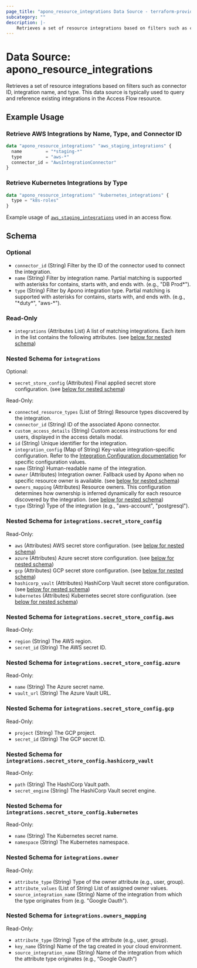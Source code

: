 ```yaml
---
page_title: "apono_resource_integrations Data Source - terraform-provider-apono"
subcategory: ""
description: |-
    Retrieves a set of resource integrations based on filters such as connector ID, integration name, and type. This data source is typically used to query and reference existing integrations in the Access Flow resource.
---
```


# Data Source: apono_resource_integrations

Retrieves a set of resource integrations based on filters such as connector ID, integration name, and type. This data source is typically used to query and reference existing integrations in the Access Flow resource.

## Example Usage

### Retrieve AWS Integrations by Name, Type, and Connector ID

```terraform
data "apono_resource_integrations" "aws_staging_integrations" {
  name         = "*staging-*"
  type         = "aws-*"
  connector_id = "AwsIntegrationConnector"
}
```

### Retrieve Kubernetes Integrations by Type

```terraform
data "apono_resource_integrations" "kubernetes_integrations" {
  type = "k8s-roles"
}
```

Example usage of [`aws_staging_integrations`](../resources/access_flow_v2.md#integration-owner-as-approver) used in an access flow.

<!-- schema generated by tfplugindocs -->
## Schema

### Optional

- `connector_id` (String) Filter by the ID of the connector used to connect the integration.
- `name` (String) Filter by integration name. Partial matching is supported with asterisks for contains, starts with, and ends with. (e.g., "DB Prod*").
- `type` (String) Filter by Apono integration type. Partial matching is supported with asterisks for contains, starts with, and ends with. (e.g., "\*duty\*", "aws-*").

### Read-Only

- `integrations` (Attributes List) A list of matching integrations. Each item in the list contains the following attributes. (see [below for nested schema](#nestedatt--integrations))

<a id="nestedatt--integrations"></a>
### Nested Schema for `integrations`

Optional:

- `secret_store_config` (Attributes) Final applied secret store configuration. (see [below for nested schema](#nestedatt--integrations--secret_store_config))

Read-Only:

- `connected_resource_types` (List of String) Resource types discovered by the integration.
- `connector_id` (String) ID of the associated Apono connector.
- `custom_access_details` (String) Custom access instructions for end users, displayed in the access details modal.
- `id` (String) Unique identifier for the integration.
- `integration_config` (Map of String) Key-value integration-specific configuration. Refer to the [Integration Configuration documentation](https://docs.apono.io/metadata-for-integration-config) for specific configuration values.
- `name` (String) Human-readable name of the integration.
- `owner` (Attributes) Integration owner. Fallback used by Apono when no specific resource owner is available. (see [below for nested schema](#nestedatt--integrations--owner))
- `owners_mapping` (Attributes) Resource owners. This configuration determines how ownership is inferred dynamically for each resource discovered by the integration. (see [below for nested schema](#nestedatt--integrations--owners_mapping))
- `type` (String) Type of the integration (e.g., "aws-account", "postgresql").

<a id="nestedatt--integrations--secret_store_config"></a>
### Nested Schema for `integrations.secret_store_config`

Read-Only:

- `aws` (Attributes) AWS secret store configuration. (see [below for nested schema](#nestedatt--integrations--secret_store_config--aws))
- `azure` (Attributes) Azure secret store configuration. (see [below for nested schema](#nestedatt--integrations--secret_store_config--azure))
- `gcp` (Attributes) GCP secret store configuration. (see [below for nested schema](#nestedatt--integrations--secret_store_config--gcp))
- `hashicorp_vault` (Attributes) HashiCorp Vault secret store configuration. (see [below for nested schema](#nestedatt--integrations--secret_store_config--hashicorp_vault))
- `kubernetes` (Attributes) Kubernetes secret store configuration. (see [below for nested schema](#nestedatt--integrations--secret_store_config--kubernetes))

<a id="nestedatt--integrations--secret_store_config--aws"></a>
### Nested Schema for `integrations.secret_store_config.aws`

Read-Only:

- `region` (String) The AWS region.
- `secret_id` (String) The AWS secret ID.


<a id="nestedatt--integrations--secret_store_config--azure"></a>
### Nested Schema for `integrations.secret_store_config.azure`

Read-Only:

- `name` (String) The Azure secret name.
- `vault_url` (String) The Azure Vault URL.


<a id="nestedatt--integrations--secret_store_config--gcp"></a>
### Nested Schema for `integrations.secret_store_config.gcp`

Read-Only:

- `project` (String) The GCP project.
- `secret_id` (String) The GCP secret ID.


<a id="nestedatt--integrations--secret_store_config--hashicorp_vault"></a>
### Nested Schema for `integrations.secret_store_config.hashicorp_vault`

Read-Only:

- `path` (String) The HashiCorp Vault path.
- `secret_engine` (String) The HashiCorp Vault secret engine.


<a id="nestedatt--integrations--secret_store_config--kubernetes"></a>
### Nested Schema for `integrations.secret_store_config.kubernetes`

Read-Only:

- `name` (String) The Kubernetes secret name.
- `namespace` (String) The Kubernetes namespace.



<a id="nestedatt--integrations--owner"></a>
### Nested Schema for `integrations.owner`

Read-Only:

- `attribute_type` (String) Type of the owner attribute (e.g., user, group).
- `attribute_values` (List of String) List of assigned owner values.
- `source_integration_name` (String) Name of the integration from which the type originates from (e.g. "Google Oauth").


<a id="nestedatt--integrations--owners_mapping"></a>
### Nested Schema for `integrations.owners_mapping`

Read-Only:

- `attribute_type` (String) Type of the attribute (e.g., user, group).
- `key_name` (String) Name of the tag created in your cloud environment.
- `source_integration_name` (String) Name of the integration from which the attribute type originates (e.g., “Google Oauth”)